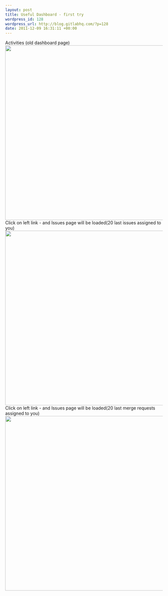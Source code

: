 ```yaml
--- 
layout: post
title: Useful Dashboard - first try
wordpress_id: 128
wordpress_url: http://blog.gitlabhq.com/?p=128
date: 2011-12-09 16:31:11 +00:00
---
```

Activities (old dashboard page)
<a href="http://blog.gitlabhq.com/wp-content/uploads/2011/12/dashboard11.png"><img src="http://blog.gitlabhq.com/wp-content/uploads/2011/12/dashboard11.png" alt="" title="dashboard1" width="1096" height="557" class="aligncenter size-full wp-image-129" /></a>
Click on left link - and Issues page will be loaded(20 last issues assigned to you)
<a href="http://blog.gitlabhq.com/wp-content/uploads/2011/12/dashboard21.png"><img src="http://blog.gitlabhq.com/wp-content/uploads/2011/12/dashboard21.png" alt="" title="dashboard2" width="1096" height="557" class="aligncenter size-full wp-image-130" /></a>
Click on left link - and Issues page will be loaded(20 last merge requests assigned to you)
<a href="http://blog.gitlabhq.com/wp-content/uploads/2011/12/dashboard31.png"><img src="http://blog.gitlabhq.com/wp-content/uploads/2011/12/dashboard31.png" alt="" title="dashboard3" width="1096" height="557" class="aligncenter size-full wp-image-131" /></a>
